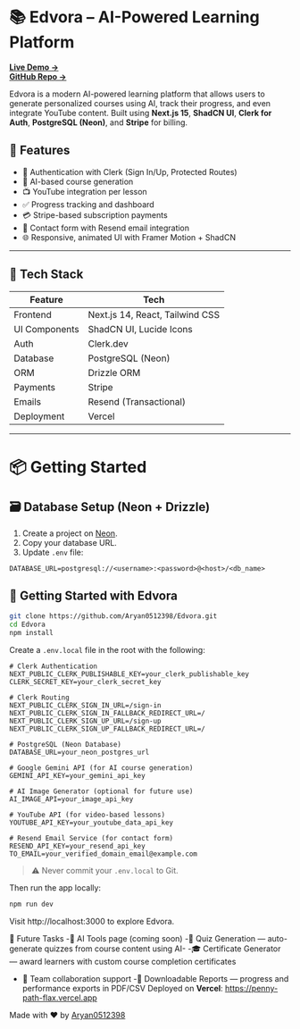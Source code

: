 # 📚 Edvora – AI-Powered Learning Platform
**[Live Demo →](https://edvora-chi-gules.vercel.app/)**  
**[GitHub Repo →](https://github.com/Aryan0512398/Edvora)**


Edvora is a modern AI-powered learning platform that allows users to generate personalized courses using AI, track their progress, and even integrate YouTube content. Built using **Next.js 15**, **ShadCN UI**, **Clerk for Auth**, **PostgreSQL (Neon)**, and **Stripe** for billing.

## 🚀 Features

- 🔐 Authentication with Clerk (Sign In/Up, Protected Routes)
- 🤖 AI-based course generation
- 📺 YouTube integration per lesson
- ✅ Progress tracking and dashboard
- 💳 Stripe-based subscription payments
- 📩 Contact form with Resend email integration
- 🌐 Responsive, animated UI with Framer Motion + ShadCN

---

## 🧠 Tech Stack

| Feature           | Tech                                   |
|------------------|----------------------------------------|
| Frontend         | Next.js 14, React, Tailwind CSS        |
| UI Components    | ShadCN UI, Lucide Icons                |
| Auth             | Clerk.dev                              |
| Database         | PostgreSQL (Neon)                      |
| ORM              | Drizzle ORM                            |
| Payments         | Stripe                                 |
| Emails           | Resend (Transactional)                 |
| Deployment       | Vercel                                 |

---
# 📦 Getting Started
## 🗃️ Database Setup (Neon + Drizzle)

1. Create a project on [Neon](https://neon.tech).
2. Copy your database URL.
3. Update `.env` file:

```env
DATABASE_URL=postgresql://<username>:<password>@<host>/<db_name>
```
## 🚀 Getting Started with Edvora
```bash
git clone https://github.com/Aryan0512398/Edvora.git
cd Edvora
npm install
```
Create a `.env.local` file in the root with the following:
```env
# Clerk Authentication
NEXT_PUBLIC_CLERK_PUBLISHABLE_KEY=your_clerk_publishable_key
CLERK_SECRET_KEY=your_clerk_secret_key

# Clerk Routing
NEXT_PUBLIC_CLERK_SIGN_IN_URL=/sign-in
NEXT_PUBLIC_CLERK_SIGN_IN_FALLBACK_REDIRECT_URL=/
NEXT_PUBLIC_CLERK_SIGN_UP_URL=/sign-up
NEXT_PUBLIC_CLERK_SIGN_UP_FALLBACK_REDIRECT_URL=/

# PostgreSQL (Neon Database)
DATABASE_URL=your_neon_postgres_url

# Google Gemini API (for AI course generation)
GEMINI_API_KEY=your_gemini_api_key

# AI Image Generator (optional for future use)
AI_IMAGE_API=your_image_api_key

# YouTube API (for video-based lessons)
YOUTUBE_API_KEY=your_youtube_data_api_key

# Resend Email Service (for contact form)
RESEND_API_KEY=your_resend_api_key
TO_EMAIL=your_verified_domain_email@example.com
```

> ⚠️ Never commit your `.env.local` to Git.

Then run the app locally:

```bash
npm run dev
```
Visit http://localhost:3000 to explore Edvora.

🧠 Future Tasks
 -🎨 AI Tools page (coming soon)
-🧩 Quiz Generation — auto-generate quizzes from course content using AI- 
-🎓 Certificate Generator — award learners with custom course completion certificates
- 👥 Team collaboration support
-🧾 Downloadable Reports — progress and performance exports in PDF/CSV
Deployed on **Vercel**: https://penny-path-flax.vercel.app

Made with ❤️ by [Aryan0512398](https://github.com/Aryan0512398/Edvora)

